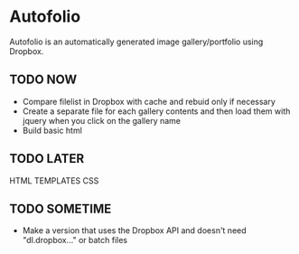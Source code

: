 Autofolio
=========

Autofolio is an automatically generated image gallery/portfolio using Dropbox. 

TODO NOW
--------

- Compare filelist in Dropbox with cache and rebuid only if necessary
- Create a separate file for each gallery contents and then load them with jquery when you click on the gallery name
- Build basic html

TODO LATER
----------

HTML TEMPLATES
CSS

TODO SOMETIME
-------------

- Make a version that uses the Dropbox API and doesn't need "dl.dropbox..." or batch files
